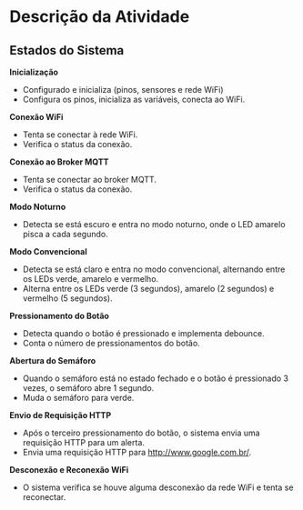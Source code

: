 # Descrição da Atividade

## Estados do Sistema

**Inicialização**
- Configurado e inicializa (pinos, sensores e rede WiFi)
- Configura os pinos, inicializa as variáveis, conecta ao WiFi.

**Conexão WiFi**
- Tenta se conectar à rede WiFi.
- Verifica o status da conexão.

**Conexão ao Broker MQTT**
- Tenta se conectar ao broker MQTT.
- Verifica o status da conexão.

**Modo Noturno**
- Detecta se está escuro e entra no modo noturno, onde o LED amarelo pisca a cada segundo.

**Modo Convencional**
- Detecta se está claro e entra no modo convencional, alternando entre os LEDs verde, amarelo e vermelho.
- Alterna entre os LEDs verde (3 segundos), amarelo (2 segundos) e vermelho (5 segundos).

**Pressionamento do Botão**

- Detecta quando o botão é pressionado e implementa debounce.
- Conta o número de pressionamentos do botão.

**Abertura do Semáforo**
- Quando o semáforo está no estado fechado e o botão é pressionado 3 vezes, o semáforo abre 1 segundo.
- Muda o semáforo para verde.

**Envio de Requisição HTTP**
- Após o terceiro pressionamento do botão, o sistema envia uma requisição HTTP para um alerta.
- Envia uma requisição HTTP para http://www.google.com.br/.
  
**Desconexão e Reconexão WiFi**
- O sistema verifica se houve alguma desconexão da rede WiFi e tenta se reconectar.
